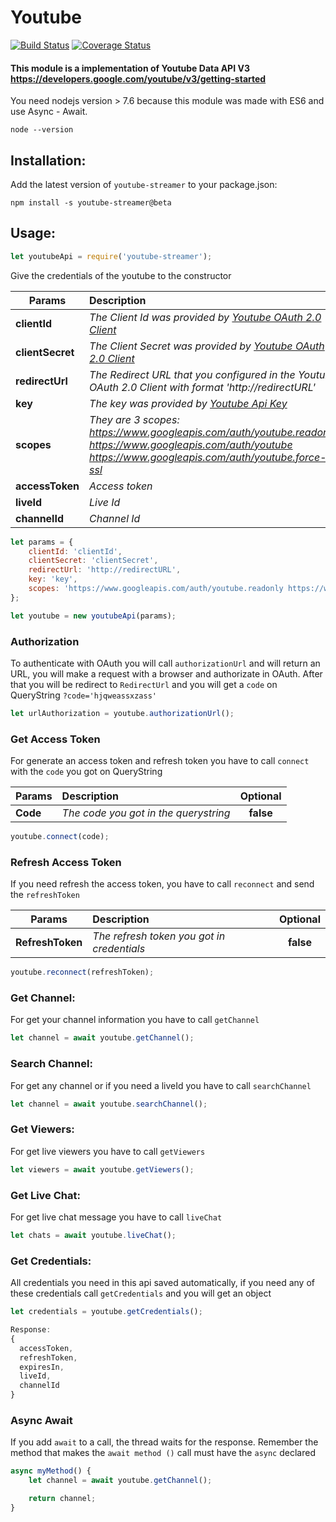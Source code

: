 # Youtube

[![Build Status](https://travis-ci.org/tnovas/youtube.svg?branch=v2-0-0-beta)](https://travis-ci.org/tnovas/youtube?branch=v2-0-0-beta)
[![Coverage Status](https://coveralls.io/repos/github/tnovas/youtube/badge.svg)](https://coveralls.io/github/tnovas/youtube?branch=v2-0-0-beta)

#### This module is a implementation of Youtube Data API V3 https://developers.google.com/youtube/v3/getting-started

You need nodejs version > 7.6 because this module was made with ES6 and use Async - Await.
```
node --version
```

## Installation:
Add the latest version of `youtube-streamer` to your package.json:
```
npm install -s youtube-streamer@beta
```

## Usage:
```js
let youtubeApi = require('youtube-streamer');
```

Give the credentials of the youtube to the constructor

| Params       | Description     | Optional | 
| --------     |:---------------| :-----:|
| **clientId**     | *The Client Id was provided by [Youtube OAuth 2.0 Client](https://console.developers.google.com/apis/credentials)* | **false** |
| **clientSecret** | *The Client Secret was provided by [Youtube OAuth 2.0 Client](https://console.developers.google.com/apis/credentials)* | **false** |
| **redirectUrl**  | *The Redirect URL that you configured in the Youtube OAuth 2.0 Client with format 'http://redirectURL'* | **false** |
| **key**  | *The key was provided by [Youtube Api Key](https://console.developers.google.com/apis/credentials)*  | **false** |
| **scopes**       | *They are 3 scopes: https://www.googleapis.com/auth/youtube.readonly https://www.googleapis.com/auth/youtube https://www.googleapis.com/auth/youtube.force-ssl* | **false** |
| **accessToken**  | *Access token* | **true** |
| **liveId**  | *Live Id* | **true** |
| **channelId**  | *Channel Id* | **true** |

```js
let params = {
	clientId: 'clientId',
	clientSecret: 'clientSecret',
	redirectUrl: 'http://redirectURL',
	key: 'key',
	scopes: 'https://www.googleapis.com/auth/youtube.readonly https://www.googleapis.com/auth/youtube https://www.googleapis.com/auth/youtube.force-ssl'
};

let youtube = new youtubeApi(params);
```

### Authorization
To authenticate with OAuth you will call `authorizationUrl` and will return an URL, you will make a request with a browser and authorizate in OAuth. After that you will be redirect to `RedirectUrl` and you will get a `code` on QueryString `?code='hjqweassxzass'`

```js
let urlAuthorization = youtube.authorizationUrl();
```

### Get Access Token
For generate an access token and refresh token you have to call `connect` with the `code` you got on QueryString

| Params   | Description     | Optional | 
| -------- |:---------------| :-----:|
| **Code**  | *The code you got in the querystring* | **false** |

```js
youtube.connect(code);
```

### Refresh Access Token
If you need refresh the access token, you have to call `reconnect` and send the `refreshToken`

| Params   | Description     | Optional | 
| -------- |:---------------| :-----:|
| **RefreshToken**  | *The refresh token you got in credentials* | **false** |

```js
youtube.reconnect(refreshToken);
```

### Get Channel:
For get your channel information you have to call `getChannel`

```js
let channel = await youtube.getChannel();
```

### Search Channel:
For get any channel or if you need a liveId you have to call `searchChannel`

```js
let channel = await youtube.searchChannel();
```

### Get Viewers:
For get live viewers you have to call `getViewers`

```js
let viewers = await youtube.getViewers();
```

### Get Live Chat:
For get live chat message you have to call `liveChat`

```js
let chats = await youtube.liveChat();
```

### Get Credentials:
All credentials you need in this api saved automatically, if you need any of these credentials call `getCredentials` and you will get an object

```js
let credentials = youtube.getCredentials();
```

```js
Response:
{
  accessToken,
  refreshToken,
  expiresIn,
  liveId,
  channelId
}
```

### Async Await
If you add `await` to a call, the thread waits for the response. Remember the method that makes the `await method ()` call must have the `async` declared
```js
async myMethod() {
	let channel = await youtube.getChannel();

	return channel;	
}
```